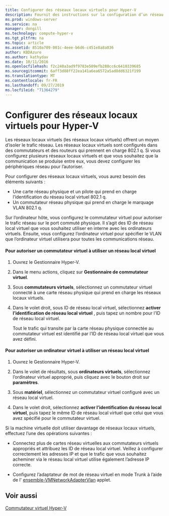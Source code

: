```yaml
---
title: Configurer des réseaux locaux virtuels pour Hyper-V
description: Fournit des instructions sur la configuration d’un réseau local virtuel (VLAN) pour une utilisation par les ordinateurs virtuels sur un ordinateur hôte Hyper-V.
ms.prod: windows-server
ms.service: na
manager: dongill
ms.technology: compute-hyper-v
ms.tgt_pltfrm: na
ms.topic: article
ms.assetid: 8510a709-001c-4eee-b6d6-c451e8a8a836
author: KBDAzure
ms.author: kathydav
ms.date: 10/11/2016
ms.openlocfilehash: f2c240a3ad9f9783e509efb288cc6c6410339685
ms.sourcegitcommit: 6aff3d88ff22ea141a6ea6572a5ad8dd6321f199
ms.translationtype: MT
ms.contentlocale: fr-FR
ms.lasthandoff: 09/27/2019
ms.locfileid: "71364279"
---
```

# <a name="configure-virtual-local-area-networks-for-hyper-v"></a>Configurer des réseaux locaux virtuels pour Hyper-V
Les réseaux locaux virtuels \(les réseaux locaux virtuels\) offrent un moyen d’isoler le trafic réseau. Les réseaux locaux virtuels sont configurés dans des commutateurs et des routeurs qui prennent en charge 802.1 q. Si vous configurez plusieurs réseaux locaux virtuels et que vous souhaitez que la communication se produise entre eux, vous devez configurer les périphériques réseau pour l’autoriser. 

Pour configurer des réseaux locaux virtuels, vous aurez besoin des éléments suivants :  
  
-   Une carte réseau physique et un pilote qui prend en charge l’identification du réseau local virtuel 802.1 q.  
-   Un commutateur réseau physique qui prend en charge le marquage VLAN 802.1 q.  
  
Sur l’ordinateur hôte, vous configurez le commutateur virtuel pour autoriser le trafic réseau sur le port commuté physique. Il s’agit des ID de réseau local virtuel que vous souhaitez utiliser en interne avec les ordinateurs virtuels. Ensuite, vous configurez l’ordinateur virtuel pour spécifier le VLAN que l’ordinateur virtuel utilisera pour toutes les communications réseau.  
  
#### <a name="to-allow-a-virtual-switch-to-use-a-vlan"></a>Pour autoriser un commutateur virtuel à utiliser un réseau local virtuel  
  
1.  Ouvrez le Gestionnaire Hyper\-V.  
  
2.  Dans le menu actions, cliquez sur **Gestionnaire de commutateur virtuel**.  
  
3.  Sous **commutateurs virtuels**, sélectionnez un commutateur virtuel connecté à une carte réseau physique qui prend en charge les réseaux locaux virtuels. 

4. Dans le volet droit, sous ID de réseau local virtuel, sélectionnez **activer l’identification de réseau local virtuel** , puis tapez un nombre pour l’ID de réseau local virtuel.  
  
    Tout le trafic qui transite par la carte réseau physique connectée au commutateur virtuel est identifié par l’ID de réseau local virtuel que vous avez défini.  
  
#### <a name="to-allow-a-virtual-machine-to-use-a-vlan"></a>Pour autoriser un ordinateur virtuel à utiliser un réseau local virtuel  
  
1.  Ouvrez le Gestionnaire Hyper\-V.  
  
2.  Dans le volet de résultats, sous **ordinateurs virtuels**, sélectionnez l’ordinateur virtuel approprié, puis cliquez avec le bouton droit sur **paramètres**.  

3.  Sous **matériel**, sélectionnez un commutateur virtuel configuré avec un réseau local virtuel.
  
4.  Dans le volet droit, sélectionnez **activer l’identification du réseau local virtuel**, puis tapez le même ID de réseau local virtuel que celui que vous avez spécifié pour le commutateur virtuel. 

Si la machine virtuelle doit utiliser davantage de réseaux locaux virtuels, effectuez l’une des opérations suivantes :  
  
-   Connectez plus de cartes réseau virtuelles aux commutateurs virtuels appropriés et attribuez les ID de réseau local virtuel. Veillez à configurer correctement les adresses IP et que le trafic que vous souhaitez acheminer via le réseau local virtuel utilise également l’adresse IP correcte.  
  
-   Configurez l’adaptateur de mot de réseau virtuel en mode Trunk à l’aide de l' [ensemble\-VMNetworkAdapterVlan](https://technet.microsoft.com/library/hh848475.aspx) applet.
  
## <a name="see-also"></a>Voir aussi  
 
[Commutateur virtuel Hyper\-V](https://technet.microsoft.com/windows-server-docs/networking/technologies/hyper-v-virtual-switch/hyper-v-virtual-switch)